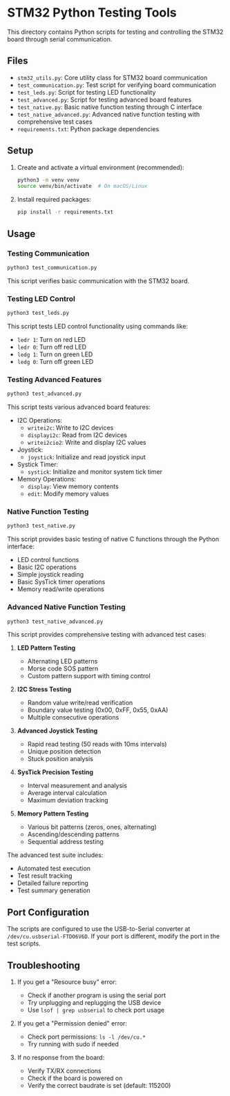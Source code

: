 # STM32 Python Testing Tools

This directory contains Python scripts for testing and controlling the STM32 board through serial communication.

## Files

- `stm32_utils.py`: Core utility class for STM32 board communication
- `test_communication.py`: Test script for verifying board communication
- `test_leds.py`: Script for testing LED functionality
- `test_advanced.py`: Script for testing advanced board features
- `test_native.py`: Basic native function testing through C interface
- `test_native_advanced.py`: Advanced native function testing with comprehensive test cases
- `requirements.txt`: Python package dependencies

## Setup

1. Create and activate a virtual environment (recommended):
   ```bash
   python3 -m venv venv
   source venv/bin/activate  # On macOS/Linux
   ```

2. Install required packages:
   ```bash
   pip install -r requirements.txt
   ```

## Usage

### Testing Communication
```bash
python3 test_communication.py
```
This script verifies basic communication with the STM32 board.

### Testing LED Control
```bash
python3 test_leds.py
```
This script tests LED control functionality using commands like:
- `ledr 1`: Turn on red LED
- `ledr 0`: Turn off red LED
- `ledg 1`: Turn on green LED
- `ledg 0`: Turn off green LED

### Testing Advanced Features
```bash
python3 test_advanced.py
```
This script tests various advanced board features:
- I2C Operations:
  - `writei2c`: Write to I2C devices
  - `displayi2c`: Read from I2C devices
  - `writei2cio2`: Write and display I2C values
- Joystick:
  - `joystick`: Initialize and read joystick input
- Systick Timer:
  - `systick`: Initialize and monitor system tick timer
- Memory Operations:
  - `display`: View memory contents
  - `edit`: Modify memory values

### Native Function Testing
```bash
python3 test_native.py
```
This script provides basic testing of native C functions through the Python interface:
- LED control functions
- Basic I2C operations
- Simple joystick reading
- Basic SysTick timer operations
- Memory read/write operations

### Advanced Native Function Testing
```bash
python3 test_native_advanced.py
```
This script provides comprehensive testing with advanced test cases:

1. **LED Pattern Testing**
   - Alternating LED patterns
   - Morse code SOS pattern
   - Custom pattern support with timing control

2. **I2C Stress Testing**
   - Random value write/read verification
   - Boundary value testing (0x00, 0xFF, 0x55, 0xAA)
   - Multiple consecutive operations

3. **Advanced Joystick Testing**
   - Rapid read testing (50 reads with 10ms intervals)
   - Unique position detection
   - Stuck position analysis

4. **SysTick Precision Testing**
   - Interval measurement and analysis
   - Average interval calculation
   - Maximum deviation tracking

5. **Memory Pattern Testing**
   - Various bit patterns (zeros, ones, alternating)
   - Ascending/descending patterns
   - Sequential address testing

The advanced test suite includes:
- Automated test execution
- Test result tracking
- Detailed failure reporting
- Test summary generation

## Port Configuration

The scripts are configured to use the USB-to-Serial converter at `/dev/cu.usbserial-FTDO6V6D`. If your port is different, modify the port in the test scripts.

## Troubleshooting

1. If you get a "Resource busy" error:
   - Check if another program is using the serial port
   - Try unplugging and replugging the USB device
   - Use `lsof | grep usbserial` to check port usage

2. If you get a "Permission denied" error:
   - Check port permissions: `ls -l /dev/cu.*`
   - Try running with sudo if needed

3. If no response from the board:
   - Verify TX/RX connections
   - Check if the board is powered on
   - Verify the correct baudrate is set (default: 115200) 